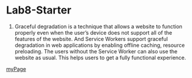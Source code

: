 # Lab8-Starter
1. Graceful degradation is a technique that allows a website
to function properly even when the user’s device does not support all of the features of the website.
And Service Workers support graceful degradation in web applications by enabling offline caching, resource preloading. The users without
the Service Worker can also use the website as usual. This helps users to get a fully functional experience.

[myPage](https://faker1897.github.io/Lab8_Starter/)  
